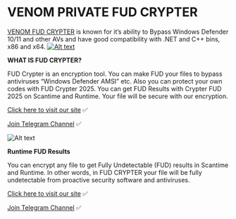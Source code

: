 # VENOM PRIVATE FUD CRYPTER

[VENOM FUD CRYPTER](https://hydratools.net/product/private-fud-crypter/) is known for it’s ability to Bypass Windows Defender 10/11 and other AVs and have good compatibility with .NET and C++ bins, x86 and x64.
[![Alt text](https://hydratools.net/wp-content/uploads/2023/09/bypass.png)](https://hydratools.net/product/private-fud-crypter/)

**WHAT IS FUD CRYPTER?**

FUD Crypter is an encryption tool. You can make FUD your files to bypass antiviruses “Windows Defender AMSI” etc.
Also you can protect your own codes with FUD Crypter 2025. You can get FUD Results with Crypter FUD 2025 on Scantime and Runtime. Your file will be secure with our encryption.

[Click here to visit our site](https://hydratools.net/product/private-fud-crypter/) ✅

[Join Telegram Channel](https://t.me/+HzAaarZkrPZhYzY0) ✅

![Alt text](https://hydratools.net/wp-content/uploads/2023/09/wd-killer.png)

**Runtime FUD Results**

You can encrypt any file to get Fully Undetectable (FUD) results in Scantime and Runtime. In other words, in FUD CRYPTER your file will be fully undetectable from proactive security software and antiviruses.

[Click here to visit our site](https://hydratools.net/product/private-fud-crypter/) ✅

[Join Telegram Channel](https://t.me/+HzAaarZkrPZhYzY0) ✅
